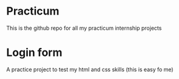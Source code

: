 # Practicum
 This is the github repo for all my practicum internship projects

# Login form
A practice project to test my html and css skills (this is easy fo me)
